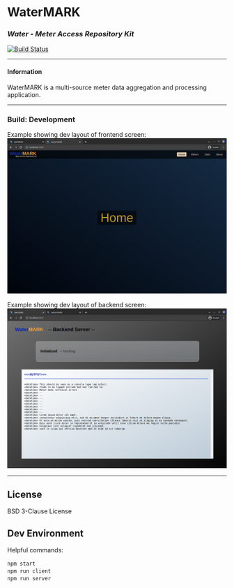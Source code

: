 # WaterMARK
### _Water - Meter Access Repository Kit_
[![Build Status](https://img.shields.io/static/v1?label=build&message=development&color=red)](hhttps://img.shields.io)
___
#### Information

WaterMARK is a multi-source meter data aggregation and processing application.

___


### Build: Development

Example showing dev layout of frontend screen:
![](frontend.png)

Example showing dev layout of backend screen:
![](backend.png)


___



## License

BSD 3-Clause License



## Dev Environment

Helpful commands:
```sh
npm start
npm run client
npm run server
```


